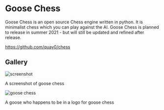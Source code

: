 # Goose Chess
Goose Chess is an open source Chess engine written in python. It is minimalist chess which you can play against the AI. Goose Chess is planned to release in summer 2021 - but will still be updated and refined after release.

https://github.com/quay0/chess

## Gallery

![screenshot](https://user-images.githubusercontent.com/83027933/152654042-53ce13c3-498c-4c31-92c4-0b74c0f66bd2.png)

A screenshot of goose chess


![goose chess](https://user-images.githubusercontent.com/83027933/141642287-13a0fb66-6710-4cb2-a4d7-c8639a98cf40.png)

A goose who happens to be in a logo for goose chess
